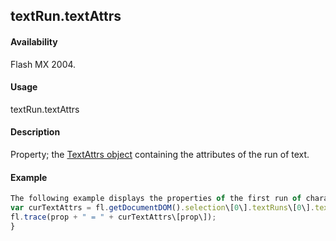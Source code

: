 ## textRun.textAttrs

#### Availability

Flash MX 2004.

#### Usage

textRun.textAttrs

#### Description

Property; the [TextAttrs object](#_bookmark1003) containing the attributes of the run of text.

#### Example

```javascript
The following example displays the properties of the first run of characters in the selected text field in the Output panel.
var curTextAttrs = fl.getDocumentDOM().selection\[0\].textRuns\[0\].textAttrs; for (var prop in curTextAttrs) {
fl.trace(prop + " = " + curTextAttrs\[prop\]);
}

```